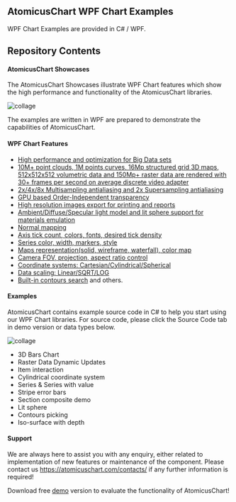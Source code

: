 ## AtomicusChart WPF Chart Examples

WPF Chart Examples are provided in C# / WPF.

## Repository Contents

#### AtomicusChart Showcases

The AtomicusChart Showcases illustrate WPF Chart features which show the high performance and functionality of the AtomicusChart libraries. 

![collage](https://atomicuschart.com/images/github/white.jpg)

The examples are written in WPF are prepared to demonstrate the capabilities of AtomicusChart.
 
#### WPF Chart Features

* [High performance and optimization for Big Data sets](https://atomicuschart.com/features/bigdata/)
*	[10M+ point clouds, 1M points curves, 16Mp structured grid 3D maps, 512x512x512 volumetric data and 150Mp+ raster data are rendered with 30+ frames per second on average discrete video adapter](https://atomicuschart.com/features/bigdata/)
*	[2x/4x/8x Multisampling antialiasing and 2x Supersampling antialiasing](https://atomicuschart.com/features/order-independent-transparency-msaa-ssaa/)
*	[GPU based Order-Independent transparency](https://atomicuschart.com/features/order-independent-transparency-msaa-ssaa/)
*	[High resolution images export for printing and reports](https://atomicuschart.com/features/high-resolution-image-export/)
*	[Ambient/Diffuse/Specular light model and lit sphere support for materials emulation](https://atomicuschart.com/features/fully-customizable-axis-customizable-defaults-customizable-interaction-keys/)
*	[Normal mapping](https://atomicuschart.com/features/raster-data-with-coloring-using-colormap-and-normal-mapping/)
*	[Axis tick count, colors, fonts, desired tick density](https://atomicuschart.com/features/fully-customizable-axis-customizable-defaults-customizable-interaction-keys/)
*	[Series color, width, markers, style](https://atomicuschart.com/features/series-series-4d-display-of-2d-curves-in-3d-space-like-wires/)
*	[Maps representation(solid, wireframe, waterfall), color map](https://atomicuschart.com/features/raster-data-with-coloring-using-colormap-and-normal-mapping/)
*	[Camera FOV, projection, aspect ratio control](https://atomicuschart.com/features/x-y-z-aspect-ratio-control/)
*	[Coordinate systems: Cartesian/Cylindrical/Spherical](https://atomicuschart.com/features/coordinate-systems/)
*	[Data scaling: Linear/SQRT/LOG](https://atomicuschart.com/features/data-scaling/)
*	[Built-in contours search](https://atomicuschart.com/features/contours-search/)
and others.

#### Examples

AtomicusChart contains example source code in C# to help you start using our WPF Chart libraries. 
For source code, please click the Source Code tab in demo version or data types below.
 

![collage](https://atomicuschart.com/images/github/white2.jpg)

*	3D Bars Chart 
*	Raster Data Dynamic Updates
*	Item interaction
*	Cylindrical coordinate system
*	Series & Series with value
*	Stripe error bars
*	Section composite demo
*	Lit sphere
*	Contours picking
*	Iso-surface with depth



#### Support

We are always here to assist you with any enquiry, either related to implementation of new features or maintenance of the component. Please contact us https://atomicuschart.com/contacts/ if any further information is required!

Download free [demo](https://atomicuschart.com) version to evaluate the functionality of AtomicusChart! 

